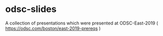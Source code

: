 # odsc-slides
A collection of presentations which were presented at ODSC-East-2019 ( https://odsc.com/boston/east-2019-prereqs )

